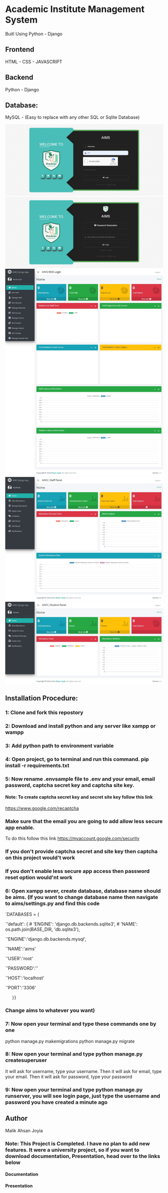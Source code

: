 # Academic Institute Management System

Buitl Using Python - Django

## Frontend

HTML - CSS - JAVASCRIPT

## Backend

Python - Django

## Database:

MySQL - (Easy to replace with any other SQL or Sqlite Database)

![AIMS Login Page](https://github.com/AhsanJoyia/Academic-Institute-Management-System/blob/master/media/AIMS%20Login%20Page.jpeg?raw=true)
![AIMS Reset Password Page](https://github.com/AhsanJoyia/Academic-Institute-Management-System/blob/master/media/AIMS%20Reset%20Password%20Page.jpeg?raw=true)
![AIMS Admin Page](https://github.com/AhsanJoyia/Academic-Institute-Management-System/blob/master/media/AIMS%20Admin%20Page.jpeg?raw=true)
![AIMS Staff Page](https://github.com/AhsanJoyia/Academic-Institute-Management-System/blob/master/media/AIMS%20Staff%20Page.jpeg?raw=true)
![AIMS Student Page](https://github.com/AhsanJoyia/Academic-Institute-Management-System/blob/master/media/AIMS%20Student%20Page.jpeg?raw=true)

## Installation Procedure:

### 1: Clone and fork this repostory

### 2: Download and install python and any server like xampp or wampp

### 3: Add python path to environment variable

### 4: Open project, go to terminal and run this command. pip install -r requirements.txt

### 5: Now rename .envsample file to .env and your email, email password, captcha secret key and captcha site key.

#### Note: To create captcha secret key and secret site key follow this link

https://www.google.com/recaptcha

### Make sure that the email you are going to add allow less secure app enable.

To do this follow this link
https://myaccount.google.com/security

### If you don't provide captcha secret and site key then captcha on this project would't work

### If you don't enable less secure app access then password reset option would'nt work

### 6: Open xampp sever, create database, database name should be aims. (If you want to change database name then navigate to aims/settings.py and find this code


`DATABASES = {

`'default': { # 'ENGINE': 'django.db.backends.sqlite3', # 'NAME': os.path.join(BASE_DIR, 'db.sqlite3'),

`'ENGINE':'django.db.backends.mysql',

`'NAME':'aims'

`'USER':'root'

`'PASSWORD':''

`'HOST':'localhost'

`'PORT':'3306'

`    }
`}


### Change aims to whatever you want)

### 7: Now open your terminal and type these commands one by one

python manage.py makemigrations
python manage.py migrate

### 8: Now open your terminal and type python manage.py createsuperuser

It will ask for username, type your username.
Then it will ask for email, type your email.
Then it will ask for password, type your password

### 9: Now open your terminal and type python manage.py runserver, you will see login page, just type the username and password you have created a minute ago

## Author

Malik Ahsan Joyia

### Note: This Project is Completed. I have no plan to add new features. It were a university project, so if you want to download documentation, Presentation, head over to the links below

#### Documentation

#### Presentation
